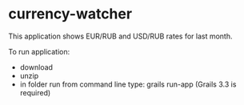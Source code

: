 # currency-watcher
This application shows EUR/RUB and USD/RUB rates for last month.

To run application:
- download
- unzip
- in folder run from command line type: grails run-app (Grails 3.3 is required)
